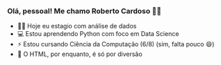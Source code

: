 ### Olá, pessoal! Me chamo Roberto Cardoso 👋🤓

- 👨‍💻 Hoje eu estagio com análise de dados
- 💻 Estou aprendendo Python com foco em Data Science
- ⚡ Estou cursando Ciência da Computação (6/8) (sim, falta pouco 😄)
- 🥳 O HTML, por enquanto, é só por diversão
